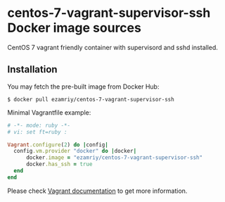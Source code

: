 # centos-7-vagrant-supervisor-ssh Docker image sources

CentOS 7 vagrant friendly container with supervisord and sshd installed.

## Installation

You may fetch the pre-built image from Docker Hub:

`$ docker pull ezamriy/centos-7-vagrant-supervisor-ssh`

Minimal Vagrantfile example:

```ruby
# -*- mode: ruby -*-
# vi: set ft=ruby :

Vagrant.configure(2) do |config|
  config.vm.provider "docker" do |docker|
      docker.image = "ezamriy/centos-7-vagrant-supervisor-ssh"
      docker.has_ssh = true
  end
end
```

Please check [Vagrant documentation](https://www.vagrantup.com/docs/docker/) to
get more information.
